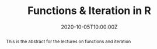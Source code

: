 ---
abstract: This is the abstract for the lectures on functions and iteration
address:
  city: Richmond
  country: United States
  postcode: "23284"
  region: VA
  street: 1000 West Cary Street
all_day: false
date: "2020-10-05T10:00:00Z"
date_end: "2020-10-05T15:00:00Z"
event: Data Literacy Lecture on Functions and Iteration
event_url: https://us02web.zoom.us/j/86289645889?pwd=YzVBZlhPYUwydE5pNWVhTFExSlA2Zz09
featured: false
location: Center for Environmental Studies
math: false
summary: To expand R, we can write lots of code over and over again **or** we can write code smartly focusing on resuse.  This lecture covers the basics behind functions and iteration in R.
tags: []
keywords: ["data munging"]
title: Functions & Iteration in R
url_code: "/code/functions_iteration.nb.html"
url_pdf: ""
url_slides: "/slides/functions_iteration.html"
url_video: "https://youtu.be/dQw4w9WgXcQ"
---